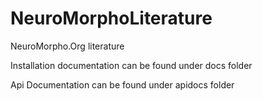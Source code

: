 # NeuroMorphoLiterature
NeuroMorpho.Org literature

Installation documentation can be found under docs folder

Api Documentation can be found under apidocs folder
